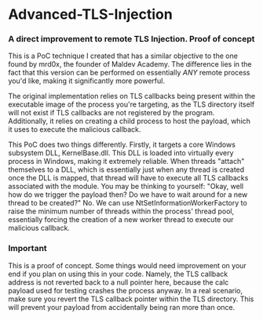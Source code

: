# Advanced-TLS-Injection
### A direct improvement to remote TLS Injection. Proof of concept

This is a PoC technique I created that has a similar objective to the one found by mrd0x, the founder of Maldev Academy.
The difference lies in the fact that this version can be performed on essentially *ANY* remote process you'd like,
making it significantly more powerful.

The original implementation relies on TLS callbacks being present within the executable image of the process you're targeting, 
as the TLS directory itself will not exist if TLS callbacks are not registered by the program. Additionally, it relies on creating a 
child process to host the payload, which it uses to execute the malicious callback.

This PoC does two things differently. Firstly, it targets a core Windows subsystem DLL, KernelBase.dll. This DLL is loaded into virtually every
process in Windows, making it extremely reliable. When threads "attach" themselves to a DLL, which is essentially just when any thread is created once
the DLL is mapped, that thread will have to execute all TLS callbacks associated with the module.
You may be thinking to yourself: "Okay, well how do we trigger the payload then? Do we have to wait around for a new thread to be created?" No.
We can use NtSetInformationWorkerFactory to raise the minimum number of threads within the process' thread pool, essentially forcing the creation of a new 
worker thread to execute our malicious callback.

### Important
This is a proof of concept. Some things would need improvement on your end if you plan on using this in your code.
Namely, the TLS callback address is not reverted back to a null pointer here, because the calc payload used for testing
crashes the process anyway. In a real scenario, make sure you revert the TLS callback pointer within the TLS directory. This will 
prevent your payload from accidentally being ran more than once.
